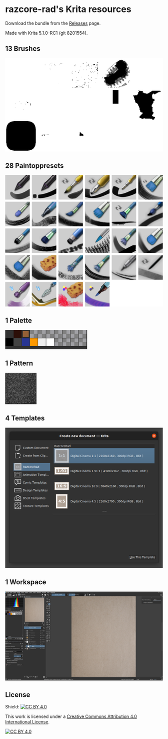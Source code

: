 # razcore-rad's Krita resources

Download the bundle from the [Releases](https://github.com/razcore-rad/krita-resources/releases) page.

Made with Krita 5.1.0-RC1 (git 8201554).

## 13 Brushes

![](readme/01-brushes.png)

## 28 Paintoppresets

![](readme/02-paintoppresets.jpg)

## 1 Palette

![](readme/03-palettes.png)

## 1 Pattern

![](readme/04-patterns.png)

## 4 Templates

![](readme/05-templates.png)

## 1 Workspace

![](readme/06-workspace.png)

## License

Shield: [![CC BY 4.0][cc-by-shield]][cc-by]

This work is licensed under a
[Creative Commons Attribution 4.0 International License][cc-by].

[![CC BY 4.0][cc-by-image]][cc-by]

[cc-by]: http://creativecommons.org/licenses/by/4.0/
[cc-by-image]: https://licensebuttons.net/l/by/4.0/88x31.png
[cc-by-shield]: https://img.shields.io/badge/License-CC%20BY%204.0-lightgrey.svg

